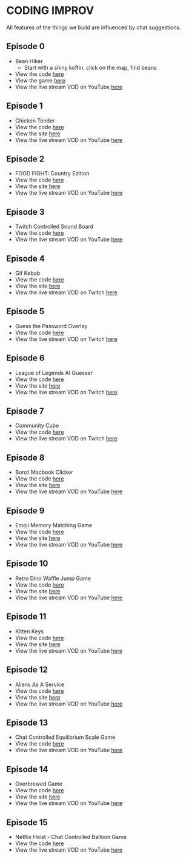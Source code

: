 # CODING IMPROV

All features of the things we build are influenced by chat suggestions.

## Episode 0

- Bean Hiker
  - Start with a shiny koffin, click on the map, find beans
- View the code [here](./episode_000)
- View the game [here](https://bean-hiker.now.sh)
- View the live stream VOD on YouTube [here](https://www.youtube.com/watch?v=bDfKInreK0U&list=PLM_i0obccy3un5DwQw-wRq0QvoH1P_Wk0&index=1)

## Episode 1

- Chicken Tender
- View the code [here](./episode_001)
- View the site [here](https://chicken-tender.vercel.app/)
- View the live stream VOD on YouTube [here](https://www.youtube.com/watch?v=D0gaknHVaeI&list=PLM_i0obccy3un5DwQw-wRq0QvoH1P_Wk0&index=2)

## Episode 2

- FOOD FIGHT: Country Edition
- View the code [here](./episode_002)
- View the site [here](https://country-food-fight.surge.sh/?channel=codinggarden)
- View the live stream VOD on YouTube [here](https://www.youtube.com/watch?v=XFBhlidsFoc&list=PLM_i0obccy3un5DwQw-wRq0QvoH1P_Wk0&index=3)

## Episode 3

- Twitch Controlled Sound Board
- View the code [here](./episode_003)
- View the live stream VOD on YouTube [here](https://www.youtube.com/watch?v=VtfuiclLMlI&list=PLM_i0obccy3un5DwQw-wRq0QvoH1P_Wk0&index=4)

## Episode 4

- Gif Kebab
- View the code [here](./episode_004)
- View the site [here](https://gif-kebab.surge.sh/)
- View the live stream VOD on Twitch [here](https://www.twitch.tv/videos/887587488)

## Episode 5

- Guess the Password Overlay
- View the code [here](./episode_005)
- View the live stream VOD on Twitch [here](https://www.twitch.tv/videos/999210888)

## Episode 6

- League of Legends AI Guesser
- View the code [here](./episode_006)
- View the site [here](http://lol-ai-guesser.surge.sh)
- View the live stream VOD on Twitch [here](https://www.twitch.tv/videos/1022387017)

## Episode 7

- Community Cube
- View the code [here](./episode_007)
- View the live stream VOD on Twitch [here](https://www.twitch.tv/videos/1022368864)

## Episode 8

- Bonzi Macbook Clicker
- View the code [here](./episode_008)
- View the site [here](http://bonzi-clicker.surge.sh/)
- View the live stream VOD on YouTube [here](https://youtu.be/dMHrIhbtuXY)

## Episode 9

- Emoji Memory Matching Game
- View the code [here](./episode_009)
- View the site [here](http://flip-schwap.surge.sh)
- View the live stream VOD on YouTube [here](https://youtu.be/GtcWY40HPWY)

## Episode 10

- Retro Dino Waffle Jump Game
- View the code [here](./episode_010)
- View the site [here](http://retro-dino-waffle-jump.surge.sh)
- View the live stream VOD on YouTube [here](https://youtu.be/5hn1HdDhLQo)

## Episode 11

- Kitten Keys
- View the code [here](./episode_011)
- View the site [here](http://kitten-keys.surge.sh)
- View the live stream VOD on YouTube [here](https://youtu.be/SQvCwOQvSJQ)

## Episode 12

- Aliens As A Service
- View the code [here](./episode_012)
- View the site [here](http://aliens-as-a-service.surge.sh)
- View the live stream VOD on YouTube [here](https://youtu.be/F1sWcv9NHUM)

## Episode 13

- Chat Controlled Equilibrium Scale Game
- View the code [here](./episode_013)
- View the live stream VOD on YouTube [here](https://youtu.be/Rx5yUa503k4)

## Episode 14

- Overbrewed Game
- View the code [here](./episode_014)
- View the site [here](http://overbrewed.surge.sh)
- View the live stream VOD on YouTube [here](https://youtu.be/t0q18GQUs38)

## Episode 15

- Netflix Heist - Chat Controlled Balloon Game
- View the code [here](./episode_015)
- View the live stream VOD on YouTube [here](https://youtu.be/Xyh4drfjcOw)